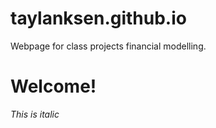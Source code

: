 # taylanksen.github.io
Webpage for class projects financial modelling.

# Welcome!

*This is italic*
